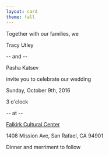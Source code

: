 ```yaml
---
layout: card
theme: fall
---
```

<p class="centered sans-serif margin-bottom-sm">Together with our families, we</p>
<p class="centered script lg">Tracy Utley</p>
<p class="centered sans-serif margin-bottom-sm">-- and --</p>
<p class="centered script lg">Pasha Katsev</p>
<p class="centered sans-serif margin-bottom-sm">invite you to celebrate our wedding</p>
<p class="centered script">Sunday, October 9th, 2016</p>
<p class="centered sans-serif lg margin-bottom-sm">3 o'clock</p>
<p class="centered sans-serif margin-bottom-sm">-- at --</p>
<p class="centered script lg"><a class="unadorned" href="http://www.falkirkculturalcenter.org/" target="_blank">Falkirk Cultural Center</a></p>
<p class="centered sans-serif margin-bottom-sm">1408 Mission Ave, San Rafael, CA 94901</p>
<p class="centered script">Dinner and merriment to follow</p>
